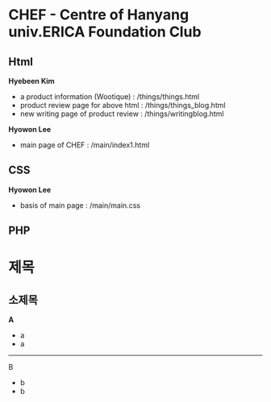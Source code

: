 # CHEF - Centre of Hanyang univ.ERICA Foundation Club

## Html
**Hyebeen Kim**
* a product information (Wootique) : /things/things.html
* product review page for above html : /things/things_blog.html
* new writing page of product review : /things/writingblog.html

**Hyowon Lee**
* main page of CHEF : /main/index1.html

## CSS
**Hyowon Lee**
* basis of main page : /main/main.css

## PHP

# 제목
## 소제목
**A**
* a
* a
----------
B
* b
* b

